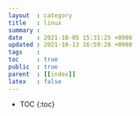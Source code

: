 ```yaml
---
layout  : category
title   : linux
summary : 
date    : 2021-10-05 15:31:25 +0900
updated : 2021-10-13 16:59:28 +0900
tags    : 
toc     : true
public  : true
parent  : [[index]]
latex   : false
---
```

* TOC
{:toc}
